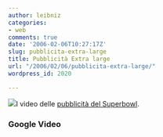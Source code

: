 ```yaml
---
author: leibniz
categories:
- web
comments: true
date: '2006-02-06T10:27:17Z'
slug: pubblicita-extra-large
title: Pubblicità Extra large
url: "/2006/02/06/pubblicita-extra-large/"
wordpress_id: 2020

---
```

[![](https://www.blackathlete.net/artman/uploads/superbowldetroit.jpg)](https://video.google.com/superbowl.html)I video delle [pubblicità del Superbowl](https://video.google.com/superbowl.html).


### Google Video

